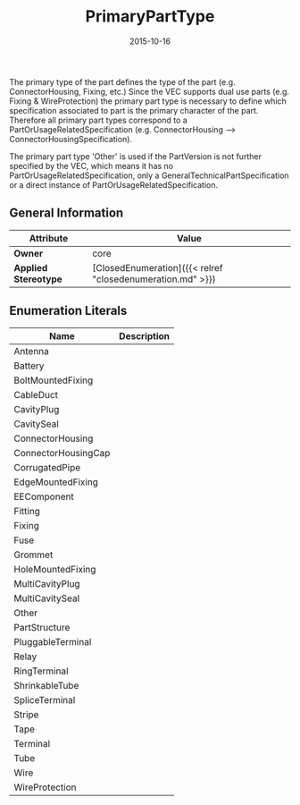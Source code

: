 ﻿---
title: PrimaryPartType
toc: false
type: specs
date: "2015-10-16"
draft: false
specification: VEC
version: 1.1.2
documentType: "Recommendation"
elementType: Class
classes:
  - PrimaryPartType
menu_name: vec-1.1.2
---
<p> The primary type of the part defines the type of the part (e.g. ConnectorHousing, Fixing, etc.) Since the VEC supports dual use parts (e.g. Fixing &amp; WireProtection) the primary part type is necessary to define which specification associated to part is the primary character of the part. Therefore all primary part types correspond to a PartOrUsageRelatedSpecification (e.g. ConnectorHousing --&gt; ConnectorHousingSpecification).     </p>      <p> The primary part type 'Other' is used if the PartVersion is not further specified by the VEC, which means it has no PartOrUsageRelatedSpecification, only a GeneralTechnicalPartSpecification or a direct instance of PartOrUsageRelatedSpecification.      </p>

## General Information

| Attribute               | Value |
|-------------------------|-------|
| **Owner**               | core |
| **Applied Stereotype**  | [ClosedEnumeration]({{< relref "closedenumeration.md" >}})<br/>  |

## Enumeration Literals
| Name          | **Description** |
|---------------|-----------------|
| Antenna |  |
| Battery |  |
| BoltMountedFixing |  |
| CableDuct |  |
| CavityPlug |  |
| CavitySeal |  |
| ConnectorHousing |  |
| ConnectorHousingCap |  |
| CorrugatedPipe |  |
| EdgeMountedFixing |  |
| EEComponent |  |
| Fitting |  |
| Fixing |  |
| Fuse |  |
| Grommet |  |
| HoleMountedFixing |  |
| MultiCavityPlug |  |
| MultiCavitySeal |  |
| Other |  |
| PartStructure |  |
| PluggableTerminal |  |
| Relay |  |
| RingTerminal |  |
| ShrinkableTube |  |
| SpliceTerminal |  |
| Stripe |  |
| Tape |  |
| Terminal |  |
| Tube |  |
| Wire |  |
| WireProtection |  |
